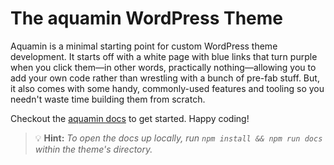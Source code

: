 # The aquamin WordPress Theme

Aquamin is a minimal starting point for custom WordPress theme development. It starts off with a white page with blue links that turn purple when you click them—in other words, practically nothing—allowing you to add your own code rather than wrestling with a bunch of pre-fab stuff. But, it also comes with some handy, commonly-used features and tooling so you needn't waste time building them from scratch.

Checkout the [aquamin docs](https://aquamin.thinkaquamarine.com/) to get started. Happy coding!

>💡 **Hint:** *To open the docs up locally, run `npm install && npm run docs` within the theme's directory.*
